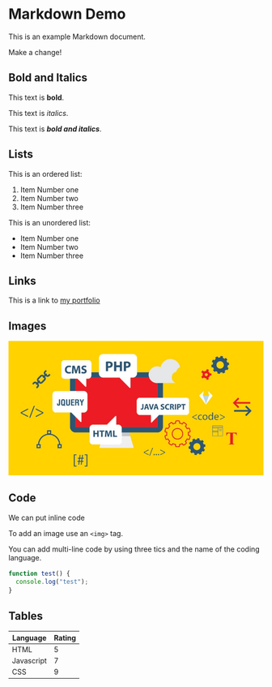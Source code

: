 # Markdown Demo

This is an example Markdown document.

Make a change!

## Bold and Italics

This text is **bold**.

This text is _italics_.

This text is **_bold and italics_**.

## Lists

This is an ordered list:

1. Item Number one
2. Item Number two
3. Item Number three

This is an unordered list:

- Item Number one
- Item Number two
- Item Number three


## Links

This is a link to [my portfolio](https://awsactivators.github.io)

## Images

![Web Dev](web-dev.jpg)

## Code

We can put inline code

To add an image use an `<img>` tag.

You can add multi-line code by using three tics and the name of the coding language.

```js
function test() {
  console.log("test");
}
```

## Tables

| Language  | Rating |
| --------  | ------ |
| HTML      |   5    |
|Javascript |  7     |
| CSS       |   9    | 
